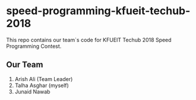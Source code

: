# speed-programming-kfueit-techub-2018
This repo contains our team`s code for KFUEIT Techub 2018 Speed Programming Contest.

## Our Team
1. Arish Ali (Team Leader)
2. Talha Asghar (myself)
3. Junaid Nawab

